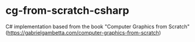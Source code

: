 # cg-from-scratch-csharp
C# implementation based from the book "Computer Graphics from Scratch" (https://gabrielgambetta.com/computer-graphics-from-scratch)
